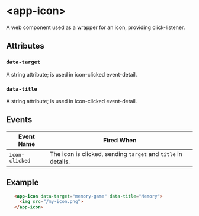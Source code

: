# &lt;app-icon&gt;

A web component used as a wrapper for an icon, providing click-listener.

## Attributes

### `data-target`

A string attribute; is used in icon-clicked event-detail. 

### `data-title`

A string attribute; is used in icon-clicked event-detail.


## Events

| Event Name | Fired When |
|------------|------------|
| `icon-clicked`| The icon is clicked, sending `target` and `title` in details.

## Example

```html
   <app-icon data-target="memory-game" data-title="Memory">
     <img src="/my-icon.png">
   </app-icon>
```
